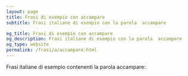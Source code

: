 ```yaml
---
layout: page
title: Frasi di esempio con accampare 
subtitle: Frasi italiane di esempio con la parola  accampare

og_title: Frasi di esempio con accampare 
og_description: Frasi italiane di esempio con la parola  accampare
og_type: website
permalink: /frasi/a/accampare.html
---
```


Frasi italiane di esempio contenenti la parola accampare:


